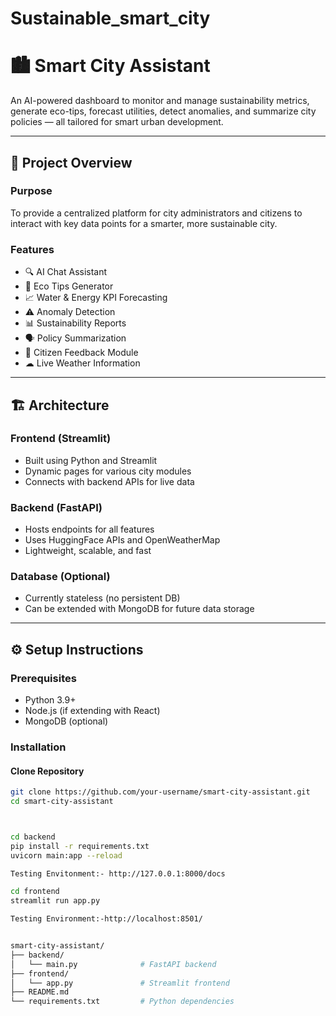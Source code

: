 # Sustainable_smart_city
# 🏙 Smart City Assistant

An AI-powered dashboard to monitor and manage sustainability metrics, generate eco-tips, forecast utilities, detect anomalies, and summarize city policies — all tailored for smart urban development.

---

## 📌 Project Overview

### Purpose
To provide a centralized platform for city administrators and citizens to interact with key data points for a smarter, more sustainable city.

### Features
- 🔍 AI Chat Assistant  
- 🌱 Eco Tips Generator  
- 📈 Water & Energy KPI Forecasting  
- ⚠ Anomaly Detection  
- 📊 Sustainability Reports  
- 🗣 Policy Summarization  
- 💬 Citizen Feedback Module  
- ☁ Live Weather Information

---

## 🏗 Architecture

### Frontend (Streamlit)
- Built using Python and Streamlit
- Dynamic pages for various city modules
- Connects with backend APIs for live data

### Backend (FastAPI)
- Hosts endpoints for all features
- Uses HuggingFace APIs and OpenWeatherMap
- Lightweight, scalable, and fast

### Database (Optional)
- Currently stateless (no persistent DB)
- Can be extended with MongoDB for future data storage

---

## ⚙ Setup Instructions

### Prerequisites
- Python 3.9+
- Node.js (if extending with React)
- MongoDB (optional)

### Installation

#### Clone Repository
```bash
git clone https://github.com/your-username/smart-city-assistant.git
cd smart-city-assistant



cd backend
pip install -r requirements.txt
uvicorn main:app --reload

Testing Envitonment:- http://127.0.0.1:8000/docs

cd frontend
streamlit run app.py

Testing Environment:-http://localhost:8501/


smart-city-assistant/
├── backend/
│   └── main.py              # FastAPI backend
├── frontend/
│   └── app.py               # Streamlit frontend
├── README.md
└── requirements.txt         # Python dependencies

